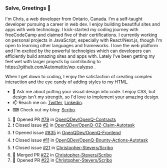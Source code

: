 ### Salve, Greetings 👋

I'm Chris, a web developer from Ontario, Canada. I'm a self-taught developer pursuing a career in web dev. I enjoy building beautiful sites and apps with web technology.
I kick-started my coding journey with freeCodeCamp and claimed five of their certifications.  I currently working on personal projects in JavaScript, especially with React/Next.js, though I'm open to learning other languages and frameworks. I love the web platform and I'm excited by the powerful technolgies which can developers can efficiently build amazing sites and apps with. Lately I've been getting my feet wet with larger projects by contributing to https://github.com/Automattic/wp-calypso .

When I get down to coding, I enjoy the satisfaction of creating complex interaction and the eye candy of adding styles to my HTML. 

- 💬 Ask me about putting your visual design into code. I enjoy CSS, but design isn't my strength, so I'd love to implement your amazing design.
- 📫 Reach me on: [Twitter](https://twitter.com/Christo28120856), [Linkedin](https://www.linkedin.com/in/christopher-stevers-07b9a5204/).
- ⌨ Check out my blog: [Scribo](https://christopherstevers.cf).
<!--
**Christopher-Stevers/Christopher-Stevers** is a ✨ _special_ ✨ repository because its `README.md` (this file) appears on your GitHub profile.

Here are some ideas to get you started:

- 🔭 I’m currently working on ...
- 🌱 I’m currently learning ...
- 👯 I’m looking to collaborate on ...
- 🤔 I’m looking for help with ...
- 😄 Pronouns: ...
- ⚡ Fun fact: ...
-->

<!--START_SECTION:activity-->
1. 💪 Opened PR [#79](https://github.com/OpenQDev/OpenQ-Contracts/pull/79) in [OpenQDev/OpenQ-Contracts](https://github.com/OpenQDev/OpenQ-Contracts)
2. ❗️ Closed issue [#2](https://github.com/OpenQDev/OpenQ-OZ-Claim-Autotask/issues/2) in [OpenQDev/OpenQ-OZ-Claim-Autotask](https://github.com/OpenQDev/OpenQ-OZ-Claim-Autotask)
3. ❗️ Opened issue [#835](https://github.com/OpenQDev/OpenQ-Frontend/issues/835) in [OpenQDev/OpenQ-Frontend](https://github.com/OpenQDev/OpenQ-Frontend)
4. ❗️ Closed issue [#11](https://github.com/OpenQDev/OpenQ-Bounty-Actions-Autotask/issues/11) in [OpenQDev/OpenQ-Bounty-Actions-Autotask](https://github.com/OpenQDev/OpenQ-Bounty-Actions-Autotask)
5. ❗️ Closed issue [#21](https://github.com/Christopher-Stevers/Scribo/issues/21) in [Christopher-Stevers/Scribo](https://github.com/Christopher-Stevers/Scribo)
6. 🎉 Merged PR [#22](https://github.com/Christopher-Stevers/Scribo/pull/22) in [Christopher-Stevers/Scribo](https://github.com/Christopher-Stevers/Scribo)
7. 💪 Opened PR [#22](https://github.com/Christopher-Stevers/Scribo/pull/22) in [Christopher-Stevers/Scribo](https://github.com/Christopher-Stevers/Scribo)
<!--END_SECTION:activity-->
